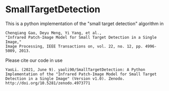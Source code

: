 # SmallTargetDetection

This is a python implementation of the "small target detection" algorithm in
```
Chenqiang Gao, Deyu Meng, Yi Yang, et al.,
"Infrared Patch-Image Model for Small Target Detection in a Single Image,"
Image Processing, IEEE Transactions on, vol. 22, no. 12, pp. 4996-5009, 2013.
```

Please cite our code in use
```
YaoLi. (2021, June 9). yaoli90/SmallTargetDetection: A Python Implementation of the "Infrared Patch-Image Model for Small Target Detection in a Single Image" (Version v1.0). Zenodo. http://doi.org/10.5281/zenodo.4973771
```
